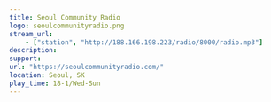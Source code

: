 ```yaml
---
title: Seoul Community Radio
logo: seoulcommunityradio.png
stream_url:
    - ["station", "http://188.166.198.223/radio/8000/radio.mp3"]
description:
support:
url: "https://seoulcommunityradio.com/"
location: Seoul, SK
play_time: 18-1/Wed-Sun
---
```


